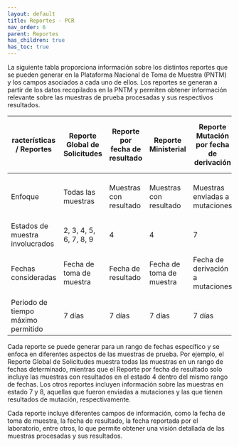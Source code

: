 ```yaml
---
layout: default
title: Reportes - PCR
nav_order: 6
parent: Reportes
has_children: true
has_toc: true
---
```


La siguiente tabla proporciona información sobre los distintos reportes que se pueden generar en la Plataforma Nacional de Toma de Muestra (PNTM) y los campos asociados a cada uno de ellos. Los reportes se generan a partir de los datos recopilados en la PNTM y permiten obtener información relevante sobre las muestras de prueba procesadas y sus respectivos resultados.

| racterísticas / Reportes           | Reporte Global de Solicitudes | Reporte por fecha de resultado | Reporte Ministerial      | Reporte Mutación por fecha de derivación | Reporte Mutación por fecha de carga de resultado |
|------------------------------------|-------------------------------|--------------------------------|--------------------------|------------------------------------------|--------------------------------------------------|
| Enfoque                            | Todas las muestras            | Muestras con resultado         | Muestras con resultado   | Muestras enviadas a mutaciones           | Muestras con resultado de mutación               |
| Estados de muestra involucrados    | 2, 3, 4, 5, 6, 7, 8, 9        | 4                              | 4                        | 7                                        | 8                                                |
| Fechas consideradas                | Fecha de toma de muestra      | Fecha de resultado             | Fecha de toma de muestra | Fecha de derivación a mutaciones         | Fecha de carga de resultado de mutación          |
| Periodo de tiempo máximo permitido | 7 días                        | 7 días                         | 7 días                   | 7 días                                   | 7 días                                           |


Cada reporte se puede generar para un rango de fechas específico y se enfoca en diferentes aspectos de las muestras de prueba. Por ejemplo, el Reporte Global de Solicitudes muestra todas las muestras en un rango de fechas determinado, mientras que el Reporte por fecha de resultado solo incluye las muestras con resultados en el estado 4 dentro del mismo rango de fechas. Los otros reportes incluyen información sobre las muestras en estado 7 y 8, aquellas que fueron enviadas a mutaciones y las que tienen resultados de mutación, respectivamente.

Cada reporte incluye diferentes campos de información, como la fecha de toma de muestra, la fecha de resultado, la fecha reportada por el laboratorio, entre otros, lo que permite obtener una visión detallada de las muestras procesadas y sus resultados. 


